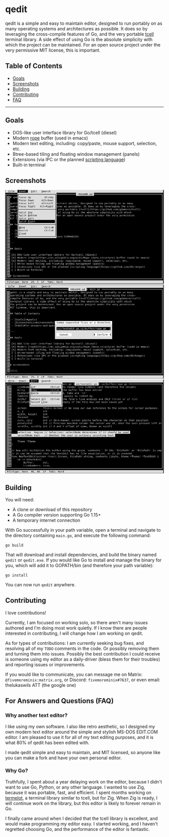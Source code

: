 # qedit

qedit is a simple and easy to maintain editor, designed to run portably on as many
operating systems and architectures as possible. It does so by leveraging the cross-compile
features of Go, and the very portable [tcell](https://github.com/gdamore/tcell)
terminal library. A side effect of using Go is the absolute simplicity with which
the project can be maintained. For an open source project under the very permissive
MIT license, this is important.

## Table of Contents

 - [Goals](#goals)
 - [Screenshots](#screenshots)
 - [Building](#building)
 - [Contributing](#contributing)
 - [FAQ](#for-answers-and-questions-%28FAQ%29)

---

## Goals

 * DOS-like user interface library for Go/tcell (diesel)
 * Modern [rope](https://en.wikipedia.org/wiki/Rope_(data_structure)) buffer (used in emacs)
 * Modern text editing, including: copy/paste, mouse support, selection, etc.
 * Btree-based tiling and floating window management (panels)
 * Extensions (via IPC or the planned [scripting language](https://github.com/d5/tengo))
 * Built-in terminal

## Screenshots

![Editing the README with the "Panel" menu open.](/screenshots/qedit-alpha-dev-panel-menu.png)
![Showing the "Open files" dialog.](/screenshots/qedit-alpha-dev-open-files-dialog.png)
![Showing the "Edit" menu with selected text.](/screenshots/qedit-alpha-dev-copy-selection.png)

## Building

You will need:

 * A clone or download of this repository
 * A Go compiler version supporting Go 1.15+
 * A temporary internet connection

With Go successfully in your path variable, open a terminal and navigate to the
directory containing `main.go`, and execute the following command:

```
go build
```

That will download and install dependencies, and build the binary named `qedit`
or `qedit.exe`. If you would like Go to install and manage the binary for you,
which will add it to GOPATH/bin (and therefore your path variable):

```
go install
```

You can now run `qedit` anywhere.

## Contributing

I love contributions!

Currently, I am focused on working solo, so there aren't many issues authored and I'm
doing most work quietly. If I know there are people interested in contributing, I will
change how I am working on qedit.

As for types of contributions: I am currently seeking bug fixes, and resolving all of
my `TODO` comments in the code. Or possibly removing them and turning them into issues.
Possibly the best contribution I could receive is someone using my editor as a daily-driver
(bless them for their troubles) and reporting issues or improvements.

If you would like to communicate, you can message me on Matrix: `@fivemoreminix:matrix.org`,
or Discord: `fivemoreminix#7637`, or even email: thelukaswils ATT (the google one)

## For Answers and Questions (FAQ)

### Why another text editor?
I like using my own software. I also like retro aesthetic, so I designed my own
modern text editor around the simple and stylish MS-DOS EDIT.COM editor. I am
pleased to use it for all of my text editing purposes, and it is what 80% of qedit
has been edited with.

I made qedit simple and easy to maintain, and MIT licensed, so anyone like
you can make a fork and have your own personal editor.

### Why Go?
Truthfully, I spent about a year delaying work on the editor, because I didn't want
to use Go, Python, or any other language. I wanted to use Zig, because it was portable,
fast, and efficient. I spent months working on [termelot](https://github.com/minierolls/termelot),
a terminal library similar to tcell, but for Zig. When Zig is ready, I will continue
work on the library, but this editor is likely to forever remain in Go.

I finally came around when I decided that the tcell library is excellent, and would
make programming my editor easy. I started working, and I haven't regretted choosing Go,
and the performance of the editor is fantastic.

